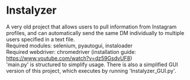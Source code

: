 # Instalyzer
A very old project that allows users to pull information from Instagram profiles, and can automatically send the same 
DM individually to multiple users specified in a text file.  
Required modules:
selenium, pyautogui, instaloader  
Required webdriver: chromedriver (installation guide: https://www.youtube.com/watch?v=dz59GsdvUF8)  
'main.py' is structured to simplify usage. There is also a simplified GUI version of this project, which executes by running 
'Instalyzer_GUI.py'.